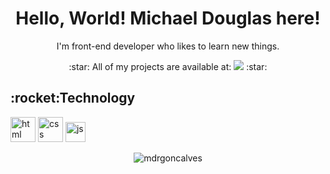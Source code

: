 <h1 align="center">Hello, World! Michael Douglas here!</h1>
<p align="center">I'm front-end developer who likes to learn new things.</p>
<p align="center"> :star: All of my projects are available at: <img src="https://img.shields.io/static/v1?message=Portfolio&color=7159c1&style=for-the-badge&logo=ghost"/> :star: </p>

<h2>:rocket:Technology</h2>
<p align="left">
 <img src="https://www.svgrepo.com/show/353884/html-5.svg" alt="html" width="40" height="40"/>
 <img src="https://www.svgrepo.com/show/353623/css-3.svg" alt="css" width="40" height="40"/>
 <img src="https://www.svgrepo.com/show/355081/js.svg" alt="js" width="32" height="32"/>
</p>

<p align="center"><img align="center" src="https://github-readme-stats.vercel.app/api/top-langs?username=mdrgoncalves&show_icons=true&theme=dark&locale=en&layout=compact" alt="mdrgoncalves" /></p>
 
